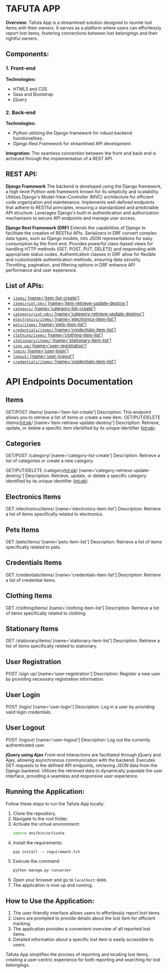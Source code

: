 # TAFUTA APP

**Overview:**
Tafuta App is a streamlined solution designed to reunite lost items with their owners. It serves as a platform where users can effortlessly report lost items, fostering connections between lost belongings and their rightful owners.

## Components:

### 1. Front-end

**Technologies:**
- HTML5 and CSS
- Sass and Bootstrap
- jQuery

### 2. Back-end

**Technologies:**
- Python utilizing the Django framework for robust backend functionalities.
- Django Rest Framework for streamlined API development.

**Integration:**
The seamless connection between the front and back end is achieved through the implementation of a REST API.

## REST API:
**Django Framework**
The backend is developed using the Django framework, a high-level Python web framework known for its simplicity and scalability.
Utilizes Django's Model-View-Controller (MVC) architecture for efficient code organization and maintenance.
Implements well-defined endpoints that adhere to RESTful principles, ensuring a standardized and predictable API structure.
Leverages Django's built-in authentication and authorization mechanisms to secure API endpoints and manage user access.

**Django Rest Framework (DRF)**
Extends the capabilities of Django to facilitate the creation of RESTful APIs.
Serializers in DRF convert complex data types, such as Django models, into JSON representations for easy consumption by the front end.
Provides powerful class-based views for handling HTTP methods (GET, POST, PUT, DELETE) and responding with appropriate status codes.
Authentication classes in DRF allow for flexible and customizable authentication methods, ensuring data security.
Throttling, pagination, and filtering options in DRF enhance API performance and user experience.

## List of APIs:
- [`items/` [name='item-list-create']](#)
- [`items/<int:pk>/` [name='item-retrieve-update-destroy']](#)
- [`category/` [name='category-list-create']](#)
- [`category/<int:pk>/` [name='category-retrieve-update-destroy']](#)
- [`electronics/items/` [name='electronics-item-list']](#)
- [`pets/items/` [name='pets-item-list']](#)
- [`credentials/items/` [name='credentials-item-list']](#)
- [`clothing/items/` [name='clothing-item-list']](#)
- [`stationary/items/` [name='stationary-item-list']](#)
- [`sign up/` [name='user-registration']](#)
- [`login/` [name='user-login']](#)
- [`logout/` [name='user-logout']](#)
- [`credentials/items/` [name='credentials-item-list']](#)

# API Endpoints Documentation
## Items
GET/POST /items/ [name='item-list-create']
Description: This endpoint allows you to retrieve a list of items or create a new item.
GET/PUT/DELETE /items/<int:pk>/ [name='item-retrieve-update-destroy']
Description: Retrieve, update, or delete a specific item identified by its unique identifier (<int:pk>).

## Categories
GET/POST /category/ [name='category-list-create']
Description: Retrieve a list of categories or create a new category.

GET/PUT/DELETE /category/<int:pk>/ [name='category-retrieve-update-destroy']
Description: Retrieve, update, or delete a specific category identified by its unique identifier (<int:pk>).

## Electronics Items
GET /electronics/items/ [name='electronics-item-list']
Description: Retrieve a list of items specifically related to electronics.

## Pets Items
GET /pets/items/ [name='pets-item-list']
Description: Retrieve a list of items specifically related to pets.

## Credentials Items
GET /credentials/items/ [name='credentials-item-list']
Description: Retrieve a list of credential items.

## Clothing Items
GET /clothing/items/ [name='clothing-item-list']
Description: Retrieve a list of items specifically related to clothing.

## Stationary Items
GET /stationary/items/ [name='stationary-item-list']
Description: Retrieve a list of items specifically related to stationary.

## User Registration
POST /sign up/ [name='user-registration']
Description: Register a new user by providing necessary registration information.

## User Login
POST /login/ [name='user-login']
Description: Log in a user by providing valid login credentials.

## User Logout
POST /logout/ [name='user-logout']
Description: Log out the currently authenticated user.


**jQuery using Ajax**
Front-end interactions are facilitated through jQuery and Ajax, allowing asynchronous communication with the backend.
Executes GET requests to the defined API endpoints, retrieving JSON data from the Django backend.
Utilizes the retrieved data to dynamically populate the user interface, providing a seamless and responsive user experience.

## Running the Application:

Follow these steps to run the Tafuta App locally:

1. Clone the repository.
2. Navigate to the root folder.
3. Activate the virtual environment:
   ```bash
   source env/bin/activate
   ```
4. Install the requirements:
   ```bash
   pip install -r requirement.txt
   ```
5. Execute the command:
   ```bash
   python manage.py runserver
   ```
6. Open your browser and go to `localhost:8000`.
7. The application is now up and running.

## How to Use the Application:

1. The user-friendly interface allows users to effortlessly report lost items.
2. Users are prompted to provide details about the lost item for efficient tracking.
3. The application provides a convenient overview of all reported lost items.
4. Detailed information about a specific lost item is easily accessible to users.

Tafuta App simplifies the process of reporting and locating lost items, creating a user-centric experience for both reporting and searching for lost belongings.